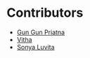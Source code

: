 # Contributors

- [Gun Gun Priatna](https://github.com/doublegunz)
- [Vitha](https://github.com/thazquinie)
- [Sonya Luvita](https://github.com/sayaluffy)
